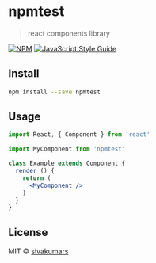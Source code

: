 # npmtest

> react components library

[![NPM](https://img.shields.io/npm/v/npmtest.svg)](https://www.npmjs.com/package/npmtest) [![JavaScript Style Guide](https://img.shields.io/badge/code_style-standard-brightgreen.svg)](https://standardjs.com)

## Install

```bash
npm install --save npmtest
```

## Usage

```jsx
import React, { Component } from 'react'

import MyComponent from 'npmtest'

class Example extends Component {
  render () {
    return (
      <MyComponent />
    )
  }
}
```

## License

MIT © [sivakumars](https://github.com/sivakumars)
